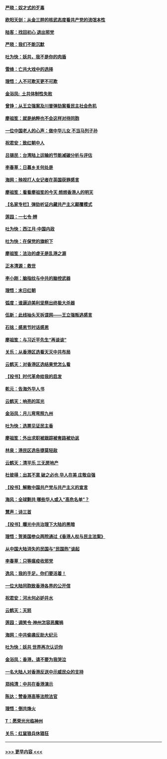 #### [严晓：奴才式的歹毒](../pages/nsc993/n11704826.md?t=12061511) 
#### [欧阳天剑：从金三胖的核武态度看共产党的流氓本性](../pages/nsc993/n11702238.md?t=12061511) 
#### [陆客：找回初心 退出邪党](../pages/nsc993/n11702213.md?t=12061511) 
#### [严晓：我们不能沉默](../pages/nsc993/n11702110.md?t=12061511) 
#### [吐为快：妖共，我不是你的肉盾](../pages/nsc993/n11701366.md?t=12061511) 
#### [雪绮：亡共大戏中的选择](../pages/nsc993/n11699922.md?t=12061511) 
#### [理悟：人不可欺天更不可欺](../pages/nsc993/n11699657.md?t=12061511) 
#### [金浴凤:  土共体制性失败](../pages/nsc993/n11699361.md?t=12061511) 
#### [曾铮：从王立强案及川普弹劾案看民主社会危机](../pages/nsc993/n11699318.md?t=12061511) 
#### [廖祖笙：就是纳粹也不会这样对待同胞](../pages/nsc993/n11697658.md?t=12061511) 
#### [一位中国老人的心声：做中华儿女 不当马列子孙](../pages/nsc993/n11697525.md?t=12061511) 
#### [祝君安：致红朝中人](../pages/nsc993/n11697518.md?t=12061511) 
#### [吕锡民：台湾陆上运输的节能减碳分析与评估](../pages/nsc993/n11694983.md?t=12061511) 
#### [李春草：日暮乡关何处是](../pages/nsc993/n11694805.md?t=12061511) 
#### [海网：殃视打人女记者在英国获罪感言](../pages/nsc993/n11693832.md?t=12061511) 
#### [廖祖笙：看看廖祖笙的今天 想想香港人的明天](../pages/nsc993/n11693707.md?t=12061511) 
#### [【名家专栏】弹劾听证内藏共产主义颠覆模式](../pages/nsc993/n11693563.md?t=12061511) 
#### [莲园：一七令‧辨](../pages/nsc993/n11692558.md?t=12061511) 
#### [吐为快：西江月·中国内政](../pages/nsc993/n11692071.md?t=12061511) 
#### [吐为快：在保党的旗帜下](../pages/nsc993/n11691188.md?t=12061511) 
#### [廖祖笙：法治的虚无是乱港之源](../pages/nsc993/n11690605.md?t=12061511) 
#### [正本清源：救世](../pages/nsc993/n11689134.md?t=12061511) 
#### [李小刚：脑指纹与中共的脑控武器](../pages/nsc993/n11688900.md?t=12061511) 
#### [理悟：末日红朝](../pages/nsc993/n11688829.md?t=12061511) 
#### [弧度：谁逼迫美利坚祭出终极大杀器](../pages/nsc993/n11688735.md?t=12061511) 
#### [伍新：此线抽头天拆谍网——王立强叛逃感言](../pages/nsc993/n11687981.md?t=12061511) 
#### [石铭：感恩节时话感恩](../pages/nsc993/n11687568.md?t=12061511) 
#### [廖祖笙：与习近平先生“再谈谈”](../pages/nsc993/n11687005.md?t=12061511) 
#### [关乐：从香港区选看天灭中共布局](../pages/nsc993/n11686647.md?t=12061511) 
#### [云鹤天：对香港区选结果党怎么看](../pages/nsc993/n11686216.md?t=12061511) 
#### [【投书】时代革命给我的启发](../pages/nsc993/n11684287.md?t=12061511) 
#### [乾元：告海外华人书](../pages/nsc993/n11684044.md?t=12061511) 
#### [云鹤天：响亮的耳光](../pages/nsc993/n11684254.md?t=12061511) 
#### [金浴凤：月儿弯弯照九州](../pages/nsc993/n11684231.md?t=12061511) 
#### [吐为快：选票见证民主香](../pages/nsc993/n11684206.md?t=12061511) 
#### [廖祖笙：外出求职被跟踪被套路被劝返](../pages/nsc993/n11683874.md?t=12061511) 
#### [林泉：港民区选告捷莫轻敌](../pages/nsc993/n11683930.md?t=12061511) 
#### [云鹤天：清平乐 三无房地产](../pages/nsc993/n11681521.md?t=12061511) 
#### [杜彼得：出其不意 破之必也 华人在美 庄敬自强](../pages/nsc993/n11679554.md?t=12061511) 
#### [【投书】解散中国共产党与共产主义的宣言](../pages/nsc993/n11679177.md?t=12061511) 
#### [海风：全球剿共 哪些华人或入“高危名单”？](../pages/nsc993/n11678617.md?t=12061511) 
#### [慧声：诗三首](../pages/nsc993/n11678848.md?t=12061511) 
#### [【投书】曝光中共治理下大陆的黑暗](../pages/nsc993/n11678674.md?t=12061511) 
#### [理悟：贺美国参众两院通过《香港人权与民主法案》](../pages/nsc993/n11678104.md?t=12061511) 
#### [从中国大陆消失的民国与“民国热”谈起](../pages/nsc993/n11678075.md?t=12061511) 
#### [李春草：只等瘟疫收邪党](../pages/nsc993/n11677308.md?t=12061511) 
#### [逸风：我的手足，你们要活着！](../pages/nsc993/n11676352.md?t=12061511) 
#### [一位大陆同胞致香港各界的公开信](../pages/nsc993/n11675761.md?t=12061511) 
#### [祝君安：河水何必妒井水](../pages/nsc993/n11675746.md?t=12061511) 
#### [云鹤天：天怒](../pages/nsc993/n11675718.md?t=12061511) 
#### [莲园：调笑令‧神州怎容恶魔祸](../pages/nsc993/n11675648.md?t=12061511) 
#### [海网：中共偷袭反助大纪元](../pages/nsc993/n11673515.md?t=12061511) 
#### [吐为快：妖共 世界再次认识你](../pages/nsc993/n11673506.md?t=12061511) 
#### [金浴凤：香港，请不要为我哭泣](../pages/nsc993/n11673248.md?t=12061511) 
#### [一名大陆人对香港反送中示威民众的支持](../pages/nsc993/n11672615.md?t=12061511) 
#### [郑纯清：中共在香港演示](../pages/nsc993/n11670539.md?t=12061511) 
#### [陈达：赞香港高等法院法官](../pages/nsc993/n11669542.md?t=12061511) 
#### [理悟：倒共烽火](../pages/nsc993/n11668844.md?t=12061511) 
#### [T：愿荣光光临神州](../pages/nsc993/n11668421.md?t=12061511) 
#### [关乐：红鼠狼兵休猖狂](../pages/nsc993/n11668378.md?t=12061511) 

----
#### [ >>> 更早内容 <<< ](../indexes/nsc993-earlier.md)
